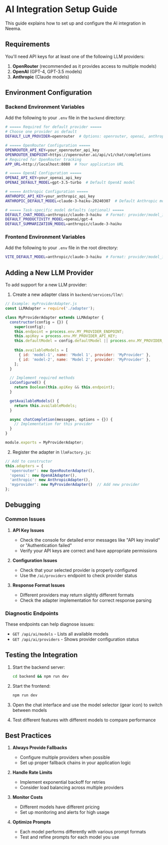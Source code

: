 # AI Integration Setup Guide

This guide explains how to set up and configure the AI integration in Neema.

## Requirements

You'll need API keys for at least one of the following LLM providers:

1. **OpenRouter** (recommended as it provides access to multiple models)
2. **OpenAI** (GPT-4, GPT-3.5 models)
3. **Anthropic** (Claude models)

## Environment Configuration

### Backend Environment Variables

Add the following to your `.env` file in the `backend` directory:

```bash
# ===== Required for default provider =====
# Choose one provider as default
DEFAULT_LLM_PROVIDER=openrouter  # Options: openrouter, openai, anthropic

# ===== OpenRouter Configuration =====
OPENROUTER_API_KEY=your_openrouter_api_key
OPENROUTER_ENDPOINT=https://openrouter.ai/api/v1/chat/completions
# Required for OpenRouter tracking
APP_URL=http://localhost:8080  # Your application URL

# ===== OpenAI Configuration =====
OPENAI_API_KEY=your_openai_api_key
OPENAI_DEFAULT_MODEL=gpt-3.5-turbo  # Default OpenAI model

# ===== Anthropic Configuration =====
ANTHROPIC_API_KEY=your_anthropic_api_key
ANTHROPIC_DEFAULT_MODEL=claude-3-haiku-20240307  # Default Anthropic model

# ===== Task-specific model defaults (optional) =====
DEFAULT_CHAT_MODEL=anthropic/claude-3-haiku  # Format: provider/model_id
DEFAULT_PRODUCTIVITY_MODEL=openai/gpt-4
DEFAULT_SUMMARIZATION_MODEL=anthropic/claude-3-haiku
```

### Frontend Environment Variables

Add the following to your `.env` file in the root directory:

```bash
VITE_DEFAULT_MODEL=anthropic/claude-3-haiku  # Format: provider/model_id
```

## Adding a New LLM Provider

To add support for a new LLM provider:

1. Create a new adapter class in `backend/services/llm/`:

```javascript
// Example: myProviderAdapter.js
const LLMAdapter = require('./adapter');

class MyProviderAdapter extends LLMAdapter {
  constructor(config = {}) {
    super(config);
    this.endpoint = process.env.MY_PROVIDER_ENDPOINT;
    this.apiKey = process.env.MY_PROVIDER_API_KEY;
    this.defaultModel = config.defaultModel || process.env.MY_PROVIDER_DEFAULT_MODEL;
    
    this.availableModels = [
      { id: 'model-1', name: 'Model 1', provider: 'MyProvider' },
      { id: 'model-2', name: 'Model 2', provider: 'MyProvider' },
    ];
  }

  // Implement required methods
  isConfigured() {
    return Boolean(this.apiKey && this.endpoint);
  }

  getAvailableModels() {
    return this.availableModels;
  }

  async chatCompletion(messages, options = {}) {
    // Implementation for this provider
  }
}

module.exports = MyProviderAdapter;
```

2. Register the adapter in `llmFactory.js`:

```javascript
// Add to constructor
this.adapters = {
  'openrouter': new OpenRouterAdapter(),
  'openai': new OpenAIAdapter(),
  'anthropic': new AnthropicAdapter(),
  'myprovider': new MyProviderAdapter()  // Add new provider
};
```

## Debugging

### Common Issues

1. **API Key Issues**
   - Check the console for detailed error messages like "API key invalid" or "Authentication failed"
   - Verify your API keys are correct and have appropriate permissions

2. **Configuration Issues**
   - Check that your selected provider is properly configured
   - Use the `/ai/providers` endpoint to check provider status

3. **Response Format Issues**
   - Different providers may return slightly different formats
   - Check the adapter implementation for correct response parsing

### Diagnostic Endpoints

These endpoints can help diagnose issues:

- `GET /api/ai/models` - Lists all available models
- `GET /api/ai/providers` - Shows provider configuration status

## Testing the Integration

1. Start the backend server:
   ```bash
   cd backend && npm run dev
   ```

2. Start the frontend:
   ```bash
   npm run dev
   ```

3. Open the chat interface and use the model selector (gear icon) to switch between models
4. Test different features with different models to compare performance

## Best Practices

1. **Always Provide Fallbacks**
   - Configure multiple providers when possible
   - Set up proper fallback chains in your application logic

2. **Handle Rate Limits**
   - Implement exponential backoff for retries
   - Consider load balancing across multiple providers

3. **Monitor Costs**
   - Different models have different pricing
   - Set up monitoring and alerts for high usage

4. **Optimize Prompts**
   - Each model performs differently with various prompt formats
   - Test and refine prompts for each model you use